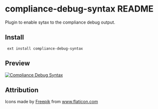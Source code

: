 # compliance-debug-syntax README


Plugin to enable sytax to the compliance debug output.

## Install

```
 ext install compliance-debug-syntax
```

## Preview


[![Compliance Debug Syntax](https://raw.githubusercontent.com/andresmorelos/compliance-debug-syntax/main/images/preview.png)](###)


## Attribution
<div>Icons made by <a href="https://www.freepik.com" title="Freepik">Freepik</a> from <a href="https://www.flaticon.com/" title="Flaticon">www.flaticon.com</a></div>
